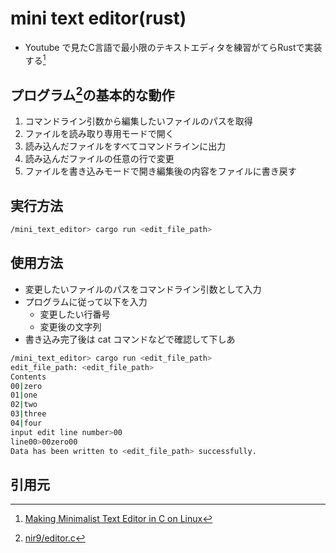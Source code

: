 # mini text editor(rust)
* Youtube で見たC言語で最小限のテキストエディタを練習がてらRustで実装する[^1]

## プログラム[^2]の基本的な動作
1. コマンドライン引数から編集したいファイルのパスを取得
2. ファイルを読み取り専用モードで開く
3. 読み込んだファイルをすべてコマンドラインに出力
4. 読み込んだファイルの任意の行で変更
5. ファイルを書き込みモードで開き編集後の内容をファイルに書き戻す

## 実行方法
```bash
/mini_text_editor> cargo run <edit_file_path>
```

## 使用方法
* 変更したいファイルのパスをコマンドライン引数として入力
* プログラムに従って以下を入力
    * 変更したい行番号
    * 変更後の文字列
* 書き込み完了後は cat コマンドなどで確認して下しあ
```bash
/mini_text_editor> cargo run <edit_file_path>
edit_file_path: <edit_file_path>
Contents
00|zero
01|one
02|two 
03|three
04|four
input edit line number>00
line00>00zero00
Data has been written to <edit_file_path> successfully.
```

## 引用元
[^1]: [Making Minimalist Text Editor in C on Linux](https://www.youtube.com/watch?v=gnvDPCXktWQ)
[^2]: [nir9/editor.c](https://gist.github.com/nir9/6398b692acbcd44a66141004b2882009)
